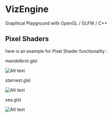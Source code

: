 # VizEngine
Graphical Playground with OpenGL / GLFW / C++

Pixel Shaders
-------------
here is an example for Pixel Shader functionality :

mandelbrot.glsl

![Alt text](/../master/screenshot/mandelbrot.png?raw=true "Mandelbrot")

starnest.glsl

![Alt text](/../master/screenshot/starnest.png?raw=true "Starnest")

sea.glsl

![Alt text](/../master/screenshot/sea.png?raw=true "Ocean")